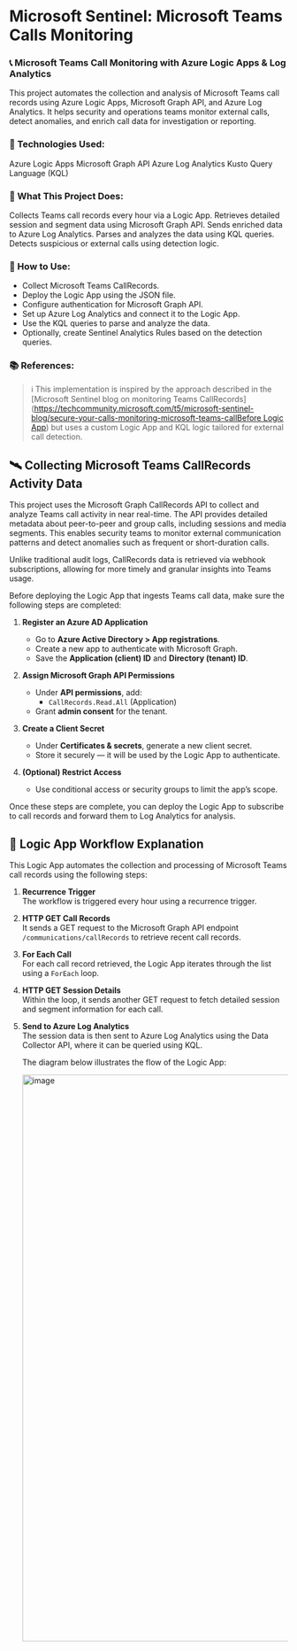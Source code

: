 # Microsoft Sentinel: Microsoft Teams Calls Monitoring
### 📞 Microsoft Teams Call Monitoring with Azure Logic Apps & Log Analytics

This project automates the collection and analysis of Microsoft Teams call records using Azure Logic Apps, Microsoft Graph API, and Azure Log Analytics. It helps security and operations teams monitor external calls, detect anomalies, and enrich call data for investigation or reporting.

### 🔧 Technologies Used:

Azure Logic Apps
Microsoft Graph API
Azure Log Analytics
Kusto Query Language (KQL)


### 🚀 What This Project Does:

Collects Teams call records every hour via a Logic App.
Retrieves detailed session and segment data using Microsoft Graph API.
Sends enriched data to Azure Log Analytics.
Parses and analyzes the data using KQL queries.
Detects suspicious or external calls using detection logic.

### 🧠 How to Use:

- Collect Microsoft Teams CallRecords.
- Deploy the Logic App using the JSON file.
- Configure authentication for Microsoft Graph API.
- Set up Azure Log Analytics and connect it to the Logic App.
- Use the KQL queries to parse and analyze the data.
- Optionally, create Sentinel Analytics Rules based on the detection queries.

### 📚 References:

> ℹ️ This implementation is inspired by the approach described in the [Microsoft Sentinel blog on monitoring Teams CallRecords]([https://techcommunity.microsoft.com/t5/microsoft-sentinel-blog/secure-your-calls-monitoring-microsoft-teams-callBefore Logic App](https://techcommunity.microsoft.com/blog/microsoftsentinelblog/secure-your-calls--monitoring-microsoft-teams-callrecords-activity-logs-using-az/1574600)) but uses a custom Logic App and KQL logic tailored for external call detection.


## 🛰️ Collecting Microsoft Teams CallRecords Activity Data

This project uses the Microsoft Graph CallRecords API to collect and analyze Teams call activity in near real-time. The API provides detailed metadata about peer-to-peer and group calls, including sessions and media segments. This enables security teams to monitor external communication patterns and detect anomalies such as frequent or short-duration calls.

Unlike traditional audit logs, CallRecords data is retrieved via webhook subscriptions, allowing for more timely and granular insights into Teams usage.

Before deploying the Logic App that ingests Teams call data, make sure the following steps are completed:

1. **Register an Azure AD Application**
   - Go to **Azure Active Directory > App registrations**.
   - Create a new app to authenticate with Microsoft Graph.
   - Save the **Application (client) ID** and **Directory (tenant) ID**.

2. **Assign Microsoft Graph API Permissions**
   - Under **API permissions**, add:
     - `CallRecords.Read.All` (Application)
   - Grant **admin consent** for the tenant.

3. **Create a Client Secret**
   - Under **Certificates & secrets**, generate a new client secret.
   - Store it securely — it will be used by the Logic App to authenticate.

4. **(Optional) Restrict Access**
   - Use conditional access or security groups to limit the app’s scope.

Once these steps are complete, you can deploy the Logic App to subscribe to call records and forward them to Log Analytics for analysis.

## 🧩 Logic App Workflow Explanation

This Logic App automates the collection and processing of Microsoft Teams call records using the following steps:

1. **Recurrence Trigger**  
   The workflow is triggered every hour using a recurrence trigger.

2. **HTTP GET Call Records**  
   It sends a GET request to the Microsoft Graph API endpoint `/communications/callRecords` to retrieve recent call records.

3. **For Each Call**  
   For each call record retrieved, the Logic App iterates through the list using a `ForEach` loop.

4. **HTTP GET Session Details**  
   Within the loop, it sends another GET request to fetch detailed session and segment information for each call.

5. **Send to Azure Log Analytics**  
   The session data is then sent to Azure Log Analytics using the Data Collector API, where it can be queried using KQL.

   The diagram below illustrates the flow of the Logic App:

   <img width="1024" height="1024" alt="image" src="https://github.com/user-attachments/assets/3d718bf2-129b-4667-ab37-cdfbd3b3c60c" />


